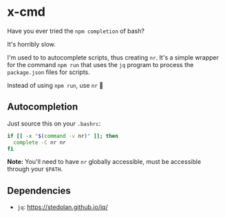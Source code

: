 # x-cmd

Have you ever tried the `npm completion` of bash?

It's horribly slow.

I'm used to <tab> to autocomplete scripts, thus creating `nr`.
It's a simple wrapper for the command `npm run` that uses the
`jq` program to process the `package.json` files for scripts.

Instead of using `npm run`, use `nr` 🍭

## Autocompletion

Just source this on your `.bashrc`:

```bash
if [[ -x "$(command -v nr)" ]]; then
  complete -C nr nr
fi
```

**Note:** You'll need to have `nr` globally accessible, must be
accessible through your `$PATH`.

## Dependencies

* `jq`: <https://stedolan.github.io/jq/>
